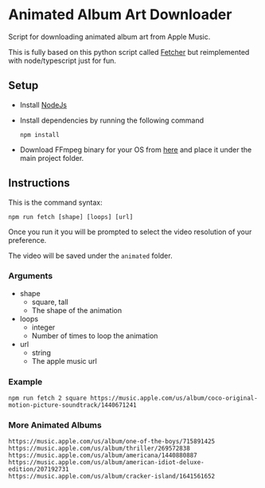 # Animated Album Art Downloader
Script for downloading animated album art from Apple Music.

This is fully based on this python script called [Fetcher](https://github.com/bunnykek/Fetcher) but reimplemented with node/typescript just for fun.

## Setup
- Install [NodeJs](https://nodejs.org/en)
- Install dependencies by running the following command

      npm install

- Download FFmpeg binary for your OS from [here](https://ffbinaries.com/downloads) and place it under the main project folder.

## Instructions
This is the command syntax:

    npm run fetch [shape] [loops] [url]

Once you run it you will be prompted to select the video resolution of your preference.

The video will be saved under the `animated` folder.

### Arguments
- shape
  - square, tall
  - The shape of the animation
- loops
  - integer
  - Number of times to loop the animation
- url
  - string
  - The apple music url

### Example

    npm run fetch 2 square https://music.apple.com/us/album/coco-original-motion-picture-soundtrack/1440671241

### More Animated Albums
    https://music.apple.com/us/album/one-of-the-boys/715891425
    https://music.apple.com/us/album/thriller/269572838
    https://music.apple.com/us/album/americana/1440880887
    https://music.apple.com/us/album/american-idiot-deluxe-edition/207192731
    https://music.apple.com/us/album/cracker-island/1641561652
